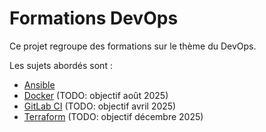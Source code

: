 # Formations DevOps

Ce projet regroupe des formations sur le thème du DevOps.

Les sujets abordés sont :
- [Ansible](ansible)
- [Docker](docker) (TODO: objectif août 2025)
- [GitLab CI](gitlab-ci) (TODO: objectif avril 2025)
- [Terraform](terraform) (TODO: objectif décembre 2025)
